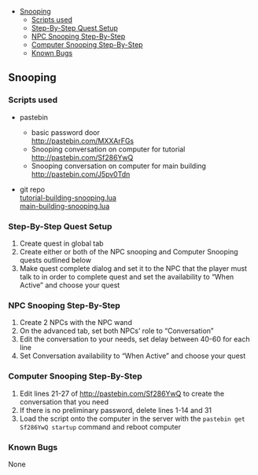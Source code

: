 
<!-- toc -->

- [Snooping](#snooping)
	- [Scripts used](#scripts-used)
	- [Step-By-Step Quest Setup](#step-by-step-quest-setup)
	- [NPC Snooping Step-By-Step](#npc-snooping-step-by-step)
	- [Computer Snooping Step-By-Step](#computer-snooping-step-by-step)
	- [Known Bugs](#known-bugs)

<!-- tocstop -->

## Snooping
### Scripts used
* pastebin   
  * basic password door  
  http://pastebin.com/MXXArFGs
  * Snooping conversation on computer for tutorial  
  http://pastebin.com/Sf286YwQ  
  * Snooping conversation on computer for main building  
  http://pastebin.com/J5pv0Tdn

* git repo   
[tutorial-building-snooping.lua](../../snooping/tutorial-building-snooping.lua)  
[main-building-snooping.lua](../../snooping/main-building-snooping.lua)  

### Step-By-Step Quest Setup  
1. Create quest in global tab
2. Create either or both of the NPC snooping and Computer Snooping quests outlined below
3. Make quest complete dialog and set it to the NPC that the player must talk to in order to complete quest and set the availability to “When Active” and choose your quest

### NPC Snooping Step-By-Step
1. Create 2 NPCs with the NPC wand
2. On the advanced tab, set both NPCs’ role to “Conversation”
3. Edit the conversation to your needs, set delay between 40-60 for each line
4. Set Conversation availability to “When Active” and choose your quest

### Computer Snooping Step-By-Step
1. Edit lines 21-27 of http://pastebin.com/Sf286YwQ to create the conversation that you need
2. If there is no preliminary password, delete lines 1-14 and 31
3. Load the script onto the computer in the server with the `pastebin get Sf286YwQ startup` command and reboot computer

### Known Bugs
None
